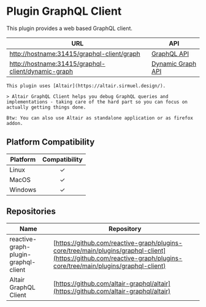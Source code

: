 # Plugin GraphQL Client

This plugin provides a web based GraphQL client.

| URL                                                                                                      | API                                         |
|----------------------------------------------------------------------------------------------------------|---------------------------------------------|
| [http://hostname:31415/graphql-client/graph](http://hostname:31415/graphql-client/graph)                 | [GraphQL API](./GraphQL_API.md)             |
| [http://hostname:31415/graphql-client/dynamic-graph](http://hostname:31415/graphql-client/dynamic-graph) | [Dynamic Graph API](./Dynamic_Graph_API.md) |

```admonish tip "Altair"
This plugin uses [Altair](https://altair.sirmuel.design/).

> Altair GraphQL Client helps you debug GraphQL queries and implementations - taking care of the hard part so you can focus on actually getting things done.

Btw: You can also use Altair as standalone application or as firefox addon.
```

## Platform Compatibility

| Platform | Compatibility |
|----------|:-------------:|
| Linux    |       ✓       |
| MacOS    |       ✓       |
| Windows  |       ✓       |

## Repositories

| Name                                 | Repository                                                                                                                                                         |
|--------------------------------------|--------------------------------------------------------------------------------------------------------------------------------------------------------------------|
| reactive-graph-plugin-graphql-client | [https://github.com/reactive-graph/plugins-core/tree/main/plugins/graphql-client](https://github.com/reactive-graph/plugins-core/tree/main/plugins/graphql-client) |
| Altair GraphQL Client                | [https://github.com/altair-graphql/altair](https://github.com/altair-graphql/altair)                                                                               |
